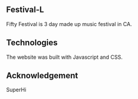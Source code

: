 ## Festival-L

Fifty Festival is 3 day made up music festival in CA. 

## Technologies

The website was built with Javascript and CSS. 

## Acknowledgement

SuperHi
